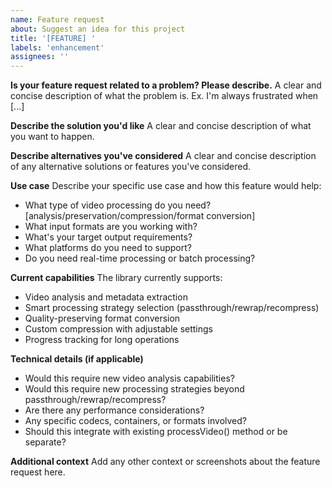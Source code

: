 ```yaml
---
name: Feature request
about: Suggest an idea for this project
title: '[FEATURE] '
labels: 'enhancement'
assignees: ''
---
```


**Is your feature request related to a problem? Please describe.**
A clear and concise description of what the problem is. Ex. I'm always frustrated when [...]

**Describe the solution you'd like**
A clear and concise description of what you want to happen.

**Describe alternatives you've considered**
A clear and concise description of any alternative solutions or features you've considered.

**Use case**
Describe your specific use case and how this feature would help:
- What type of video processing do you need? [analysis/preservation/compression/format conversion]
- What input formats are you working with?
- What's your target output requirements?
- What platforms do you need to support?
- Do you need real-time processing or batch processing?

**Current capabilities**
The library currently supports:
- Video analysis and metadata extraction
- Smart processing strategy selection (passthrough/rewrap/recompress)  
- Quality-preserving format conversion
- Custom compression with adjustable settings
- Progress tracking for long operations

**Technical details (if applicable)**
- Would this require new video analysis capabilities?
- Would this require new processing strategies beyond passthrough/rewrap/recompress?
- Are there any performance considerations?
- Any specific codecs, containers, or formats involved?
- Should this integrate with existing processVideo() method or be separate?

**Additional context**
Add any other context or screenshots about the feature request here.
